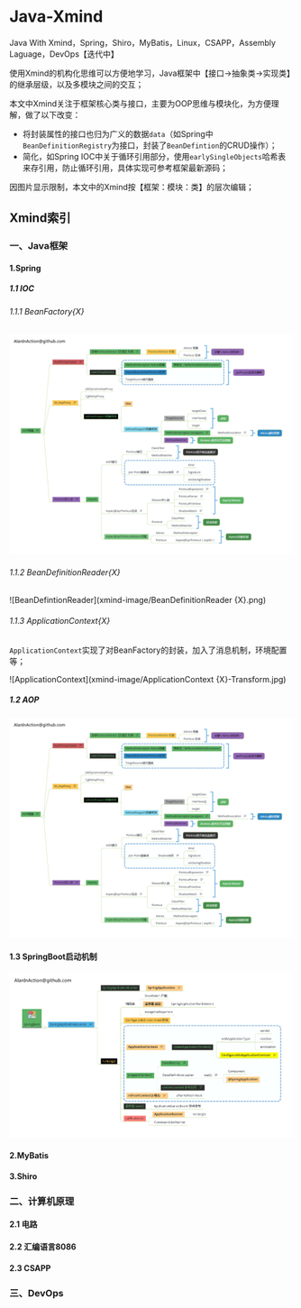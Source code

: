 # Java-Xmind
Java With Xmind，Spring，Shiro，MyBatis，Linux，CSAPP，Assembly Laguage，DevOps【迭代中】

使用Xmind的机构化思维可以方便地学习，Java框架中【接口->抽象类->实现类】的继承层级，以及多模块之间的交互；

本文中Xmind关注于框架核心类与接口，主要为OOP思维与模块化，为方便理解，做了以下改变：

- 将封装属性的接口也归为广义的数据`data`（如Spring中`BeanDefinitionRegistry`为接口，封装了`BeanDefintion`的CRUD操作）；
- 简化，如Spring IOC中关于循环引用部分，使用`earlySingleObjects`哈希表来存引用，防止循环引用，具体实现可参考框架最新源码；

因图片显示限制，本文中的Xmind按【框架：模块：类】的层次编辑；

## Xmind索引

### 一、Java框架

#### 1.Spring

##### 1.1 IOC

###### 1.1.1 BeanFactory{X}

![BeanFactory](xmind-image/AOPEnhance.png)



###### 1.1.2 BeanDefinitionReader{X}

![BeanDefintionReader](xmind-image/BeanDefinitionReader {X}.png)

###### 1.1.3 ApplicationContext{X}

`ApplicationContext`实现了对BeanFactory的封装，加入了消息机制，环境配置等；

![ApplicationContext](xmind-image/ApplicationContext {X}-Transform.jpg)

##### 1.2 AOP

![AOP](xmind-image/AOPEnhance.png)

#### 1.3 SpringBoot启动机制

![SpringBoot-Starter](xmind-image/SpringBoot.png)

#### 2.MyBatis

#### 3.Shiro

### 二、计算机原理

#### 2.1 电路

#### 2.2 汇编语言8086

#### 2.3 CSAPP

### 三、DevOps











